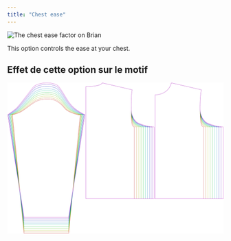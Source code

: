 ```yaml
---
title: "Chest ease"
---
```


![The chest ease factor on Brian](./chestease.svg)

This option controls the ease at your chest.

## Effet de cette option sur le motif

![This image shows the effect of this option by superimposing several variants that have a different value for this option](brian_chestease_sample.svg "Effect of this option on the pattern")
